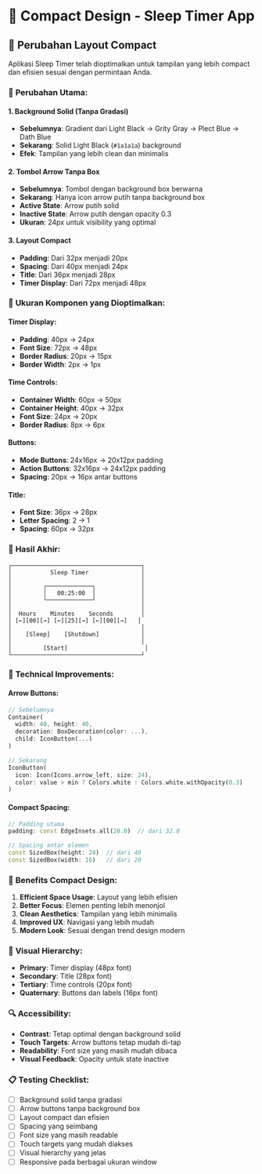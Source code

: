 # 🎯 Compact Design - Sleep Timer App

## 📱 Perubahan Layout Compact

Aplikasi Sleep Timer telah dioptimalkan untuk tampilan yang lebih compact dan efisien sesuai dengan permintaan Anda.

### 🎨 **Perubahan Utama:**

#### 1. **Background Solid (Tanpa Gradasi)**
- **Sebelumnya**: Gradient dari Light Black → Grity Gray → Plect Blue → Dath Blue
- **Sekarang**: Solid Light Black (`#1a1a1a`) background
- **Efek**: Tampilan yang lebih clean dan minimalis

#### 2. **Tombol Arrow Tanpa Box**
- **Sebelumnya**: Tombol dengan background box berwarna
- **Sekarang**: Hanya icon arrow putih tanpa background box
- **Active State**: Arrow putih solid
- **Inactive State**: Arrow putih dengan opacity 0.3
- **Ukuran**: 24px untuk visibility yang optimal

#### 3. **Layout Compact**
- **Padding**: Dari 32px menjadi 20px
- **Spacing**: Dari 40px menjadi 24px
- **Title**: Dari 36px menjadi 28px
- **Timer Display**: Dari 72px menjadi 48px

### 📏 **Ukuran Komponen yang Dioptimalkan:**

#### **Timer Display:**
- **Padding**: 40px → 24px
- **Font Size**: 72px → 48px
- **Border Radius**: 20px → 15px
- **Border Width**: 2px → 1px

#### **Time Controls:**
- **Container Width**: 60px → 50px
- **Container Height**: 40px → 32px
- **Font Size**: 24px → 20px
- **Border Radius**: 8px → 6px

#### **Buttons:**
- **Mode Buttons**: 24x16px → 20x12px padding
- **Action Buttons**: 32x16px → 24x12px padding
- **Spacing**: 20px → 16px antar buttons

#### **Title:**
- **Font Size**: 36px → 28px
- **Letter Spacing**: 2 → 1
- **Spacing**: 60px → 32px

### 🎯 **Hasil Akhir:**

```
┌─────────────────────────────────────┐
│           Sleep Timer               │
│                                     │
│         ┌─────────────┐             │
│         │   00:25:00  │             │
│         └─────────────┘             │
│                                     │
│  Hours    Minutes    Seconds        │
│ [←][00][→] [←][25][→] [←][00][→]   │
│                                     │
│    [Sleep]    [Shutdown]            │
│                                     │
│         [Start]                      │
└─────────────────────────────────────┘
```

### 🔧 **Technical Improvements:**

#### **Arrow Buttons:**
```dart
// Sebelumnya
Container(
  width: 40, height: 40,
  decoration: BoxDecoration(color: ...),
  child: IconButton(...)
)

// Sekarang
IconButton(
  icon: Icon(Icons.arrow_left, size: 24),
  color: value > min ? Colors.white : Colors.white.withOpacity(0.3)
)
```

#### **Compact Spacing:**
```dart
// Padding utama
padding: const EdgeInsets.all(20.0)  // dari 32.0

// Spacing antar elemen
const SizedBox(height: 24)  // dari 40
const SizedBox(width: 16)   // dari 20
```

### 📱 **Benefits Compact Design:**

1. **Efficient Space Usage**: Layout yang lebih efisien
2. **Better Focus**: Elemen penting lebih menonjol
3. **Clean Aesthetics**: Tampilan yang lebih minimalis
4. **Improved UX**: Navigasi yang lebih mudah
5. **Modern Look**: Sesuai dengan trend design modern

### 🎨 **Visual Hierarchy:**

- **Primary**: Timer display (48px font)
- **Secondary**: Title (28px font)
- **Tertiary**: Time controls (20px font)
- **Quaternary**: Buttons dan labels (16px font)

### 🔍 **Accessibility:**

- **Contrast**: Tetap optimal dengan background solid
- **Touch Targets**: Arrow buttons tetap mudah di-tap
- **Readability**: Font size yang masih mudah dibaca
- **Visual Feedback**: Opacity untuk state inactive

### 📋 **Testing Checklist:**

- [ ] Background solid tanpa gradasi
- [ ] Arrow buttons tanpa background box
- [ ] Layout compact dan efisien
- [ ] Spacing yang seimbang
- [ ] Font size yang masih readable
- [ ] Touch targets yang mudah diakses
- [ ] Visual hierarchy yang jelas
- [ ] Responsive pada berbagai ukuran window
